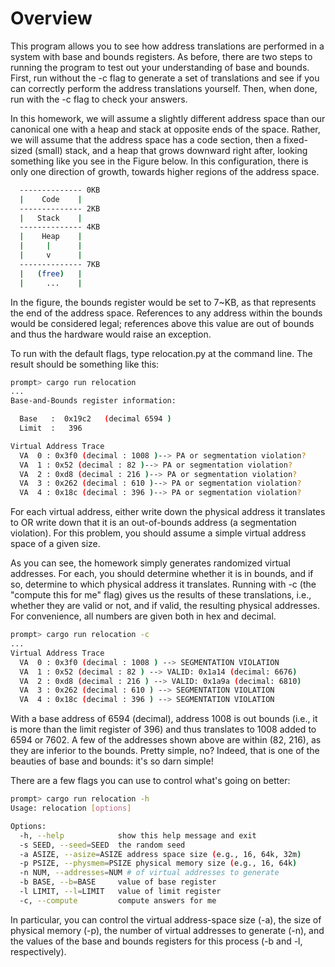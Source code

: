 
# Overview

This program allows you to see how address translations are performed in a
system with base and bounds registers. As before, there are two steps to
running the program to test out your understanding of base and bounds. First,
run without the -c flag to generate a set of translations and see if you can
correctly perform the address translations yourself. Then, when done, run with
the -c flag to check your answers.

In this homework, we will assume a slightly different address space than our
canonical one with a heap and stack at opposite ends of the space. Rather, we
will assume that the address space has a code section, then a fixed-sized
(small) stack, and a heap that grows downward right after, looking something
like you see in the Figure below. In this configuration, there is only one
direction of growth, towards higher regions of the address space.

```sh
  -------------- 0KB
  |    Code    |
  -------------- 2KB
  |   Stack    |
  -------------- 4KB
  |    Heap    |
  |     |      |
  |     v      |
  -------------- 7KB
  |   (free)   |
  |     ...    |
```

In the figure, the bounds register would be set to 7~KB, as that represents
the end of the address space. References to any address within the bounds
would be considered legal; references above this value are out of bounds and
thus the hardware would raise an exception.

To run with the default flags, type relocation.py at the command line. The
result should be something like this:

```sh
prompt> cargo run relocation
...
Base-and-Bounds register information:

  Base   :  0x19c2   (decimal 6594 )
  Limit  :   396 

Virtual Address Trace
  VA  0 : 0x3f0 (decimal : 1008 )--> PA or segmentation violation?
  VA  1 : 0x52 (decimal : 82 )--> PA or segmentation violation?
  VA  2 : 0xd8 (decimal : 216 )--> PA or segmentation violation?
  VA  3 : 0x262 (decimal : 610 )--> PA or segmentation violation?
  VA  4 : 0x18c (decimal : 396 )--> PA or segmentation violation?
```

For each virtual address, either write down the physical address it 
translates to OR write down that it is an out-of-bounds address 
(a segmentation violation). For this problem, you should assume a 
simple virtual address space of a given size.

As you can see, the homework simply generates randomized virtual
addresses. For each, you should determine whether it is in bounds, and if so,
determine to which physical address it translates. Running with -c (the
"compute this for me" flag) gives us the results of these translations, i.e.,
whether they are valid or not, and if valid, the resulting physical
addresses. For convenience, all numbers are given both in hex and decimal.

```sh
prompt> cargo run relocation -c
...
Virtual Address Trace
  VA  0 : 0x3f0 (decimal : 1008 ) --> SEGMENTATION VIOLATION
  VA  1 : 0x52 (decimal : 82 ) --> VALID: 0x1a14 (decimal: 6676)
  VA  2 : 0xd8 (decimal : 216 ) --> VALID: 0x1a9a (decimal: 6810)
  VA  3 : 0x262 (decimal : 610 ) --> SEGMENTATION VIOLATION
  VA  4 : 0x18c (decimal : 396 ) --> SEGMENTATION VIOLATION
```

With a base address of 6594 (decimal), address 1008 is out  bounds (i.e., it
is more than the limit register of 396) and thus translates to 1008 added to
6594 or 7602. A few of the addresses shown above are within (82,
216), as they are inferior to the bounds. Pretty simple, no? Indeed, that is
one of the beauties of base and bounds: it's so darn simple!

There are a few flags you can use to control what's going on better:

```sh
prompt> cargo run relocation -h
Usage: relocation [options]

Options:
  -h, --help            show this help message and exit
  -s SEED, --seed=SEED  the random seed
  -a ASIZE, --asize=ASIZE address space size (e.g., 16, 64k, 32m)
  -p PSIZE, --physmem=PSIZE physical memory size (e.g., 16, 64k)
  -n NUM, --addresses=NUM # of virtual addresses to generate
  -b BASE, --b=BASE     value of base register
  -l LIMIT, --l=LIMIT   value of limit register
  -c, --compute         compute answers for me
```

In particular, you can control the virtual address-space size (-a), the size
of physical memory (-p), the number of virtual addresses to generate (-n), and
the values of the base and bounds registers for this process (-b and -l,
respectively).

